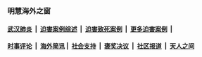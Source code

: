 
### 明慧海外之窗

####  [武汉肺炎](indexes/365.md?t=02172100) &nbsp;|&nbsp;  [迫害案例综述](indexes/328.md?t=02172100) &nbsp;|&nbsp; [迫害致死案例](indexes/277.md?t=02172100)  &nbsp;|&nbsp; [更多迫害案例](indexes/81.md?t=02172100)  &nbsp;|&nbsp; 
####  [时事评论](indexes/19.md?t=02172100) &nbsp;|&nbsp; [海外简讯](indexes/245.md?t=02172100)&nbsp;|&nbsp;  [社会支持](indexes/140.md?t=02172100) &nbsp;|&nbsp; [褒奖决议](indexes/282.md?t=02172100) &nbsp;|&nbsp; [社区报道](indexes/91.md?t=02172100)  &nbsp;|&nbsp; [天人之间](indexes/78.md?t=02172100) 

